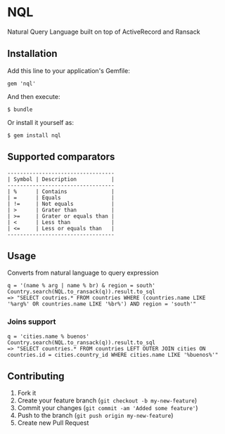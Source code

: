 # NQL

Natural Query Language built on top of ActiveRecord and Ransack

## Installation

Add this line to your application's Gemfile:

    gem 'nql'

And then execute:

    $ bundle

Or install it yourself as:

    $ gem install nql

## Supported comparators

    ----------------------------------
    | Symbol | Description           |
    ----------------------------------
    | %      | Contains              |
    | =      | Equals                |
    | !=     | Not equals            |
    | >      | Grater than           |
    | >=     | Grater or equals than |
    | <      | Less than             |
    | <=     | Less or equals than   |
    ----------------------------------


## Usage

Converts from natural language to query expression

    q = '(name % arg | name % br) & region = south'
    Country.search(NQL.to_ransack(q)).result.to_sql
    => "SELECT coutries.* FROM countries WHERE (countries.name LIKE '%arg%' OR countries.name LIKE '%br%') AND region = 'south'"

### Joins support

    q = 'cities.name % buenos'
    Country.search(NQL.to_ransack(q)).result.to_sql
    => "SELECT countries.* FROM countries LEFT OUTER JOIN cities ON countries.id = cities.country_id WHERE cities.name LIKE '%buenos%'"

## Contributing

1. Fork it
2. Create your feature branch (`git checkout -b my-new-feature`)
3. Commit your changes (`git commit -am 'Added some feature'`)
4. Push to the branch (`git push origin my-new-feature`)
5. Create new Pull Request
